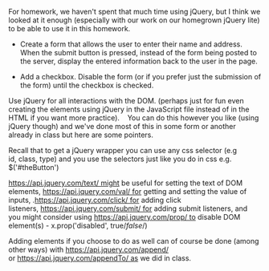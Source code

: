 For homework, we haven't spent that much time using jQuery, but I think we looked at it enough (especially with our work on our homegrown jQuery lite) to be able to use it in this homework.

*    Create a form that allows the user to enter their name and address. When the submit button is pressed, instead of the form being posted to the server, display the entered information back to the user in the page. 

*    Add a checkbox. Disable the form (or if you prefer just the submission of the form) until the checkbox is checked.


Use jQuery for all interactions with the DOM. (perhaps just for fun even creating the elements using jQuery in the JavaScript file instead of in the HTML if you want more practice). 
 
You can do this however you like (using jQuery though) and we've done most of this in some form or another already in class but here are some pointers.

Recall that to get a jQuery wrapper you can use any css selector (e.g id, class, type) and you use the selectors just like you do in css e.g. $('#theButton')

https://api.jquery.com/text/ might be useful for setting the text of DOM elements, https://api.jquery.com/val/ for getting and setting the value of inputs, .https://api.jquery.com/click/ for adding click listeners, https://api.jquery.com/submit/ for adding submit listeners, and you might consider using https://api.jquery.com/prop/ to disable DOM element(s) - x.prop('disabled', true/*false*/)

Adding elements if you choose to do as well can of course be done (among other ways) with https://api.jquery.com/append/  or https://api.jquery.com/appendTo/ as we did in class.